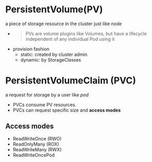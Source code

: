 # PersistentVolume(PV)
a piece of storage resource in the cluster just like *node*
- > PVs are volume plugins like Volumes, but have a lifecycle independent of any individual Pod using it
- provision fashion
  - static: created by cluster admin
  - dynamic: by StorageClasses

# PersistentVolumeClaim (PVC)
a request for storage by a user like *pod*
- PVCs consume PV resources.
- PVCs can request specific size and **access modes**


## Access modes
- ReadWriteOnce (RWO)
- ReadOnlyMany (ROX)
- ReadWriteMany (RWX)
- ReadWriteOncePod